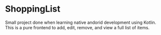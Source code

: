 # ShoppingList

Small project done when learning native andorid development using Kotlin. This is a pure frontend to add, edit, remove, and view a full list of items. 
